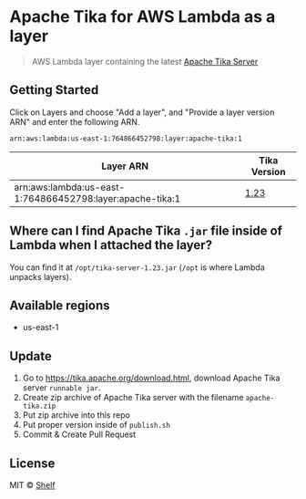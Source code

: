 # Apache Tika for AWS Lambda as a layer

> AWS Lambda layer containing the latest [Apache Tika Server](https://tika.apache.org/)

## Getting Started

Click on Layers and choose "Add a layer", and "Provide a layer version
ARN" and enter the following ARN.

```
arn:aws:lambda:us-east-1:764866452798:layer:apache-tika:1
```

| Layer ARN                                                 | Tika Version                                                             |
| --------------------------------------------------------- | ------------------------------------------------------------------------ |
| arn:aws:lambda:us-east-1:764866452798:layer:apache-tika:1 | [1.23](https://dist.apache.org/repos/dist/release/tika/CHANGES-1.23.txt) |

## Where can I find Apache Tika `.jar` file inside of Lambda when I attached the layer?

You can find it at `/opt/tika-server-1.23.jar` (`/opt` is where Lambda unpacks layers).

## Available regions

- us-east-1

## Update

1. Go to https://tika.apache.org/download.html, download Apache Tika server `runnable jar`.
2. Create zip archive of Apache Tika server with the filename `apache-tika.zip`
3. Put zip archive into this repo
4. Put proper version inside of `publish.sh`
5. Commit & Create Pull Request

## License

MIT © [Shelf](https://shelf.io)
